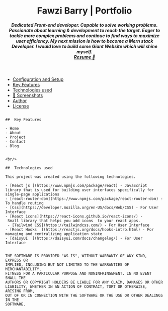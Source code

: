 <h1 align ="center" >Fawzi Barry | Portfolio</h1>

<h5  align ="center"> 
Dedicated Front-end developer. Capable to solve working problems. Passionate about learning & development to reach the target. Eager to tackle more complex problems and continue to find ways to maximize user efficiency. My next mission is how to become a Mern stack Developer. I would love to build some Giant Website which will shine myself. <br/> <a href="https://drive.google.com/file/d/1gyqgNjEaEoL8I-4OU7oed2SnQUReHNfw/view?usp=sharing">Resume 💼</a> </h5>
<br/>

  * [Configuration and Setup](#configuration-and-setup)
  * [Key Features](#key-features)
  * [Technologies used](#technologies-used)
  * [📸 Screenshots](#screenshots)
  * [Author](#author)
  * [License](#license)




```

##  Key Features

- Home
- About
- Project 
- Contact
- Blog


<br/>

##  Technologies used

This project was created using the following technologies.

- [React js ](https://www.npmjs.com/package/react) - JavaScript library that is used for building user interfaces specifically for single-page applications
- [react-router-dom](https://www.npmjs.com/package/react-router-dom) - To handle routing
- [Css](https://developer.mozilla.org/en-US/docs/Web/CSS) - For User Interface
- [React icons](https://react-icons.github.io/react-icons/) -
 Small library that helps you add icons  to your react apps.
 - [Tailwind CSS](https://tailwindcss.com/) - For User Interface
- [React Hooks  ](https://reactjs.org/docs/hooks-intro.html) - For managing and centralizing application state
- [daisyUI  ](https://daisyui.com/docs/changelog/) - For User Interface


THE SOFTWARE IS PROVIDED "AS IS", WITHOUT WARRANTY OF ANY KIND, EXPRESS OR
IMPLIED, INCLUDING BUT NOT LIMITED TO THE WARRANTIES OF MERCHANTABILITY,
FITNESS FOR A PARTICULAR PURPOSE AND NONINFRINGEMENT. IN NO EVENT SHALL THE
AUTHORS OR COPYRIGHT HOLDERS BE LIABLE FOR ANY CLAIM, DAMAGES OR OTHER
LIABILITY, WHETHER IN AN ACTION OF CONTRACT, TORT OR OTHERWISE, ARISING FROM,
OUT OF OR IN CONNECTION WITH THE SOFTWARE OR THE USE OR OTHER DEALINGS IN THE
SOFTWARE.
